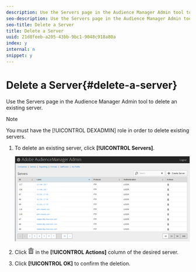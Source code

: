 ```yaml
---
description: Use the Servers page in the Audience Manager Admin tool to delete an existing server.
seo-description: Use the Servers page in the Audience Manager Admin tool to delete an existing server.
seo-title: Delete a Server
title: Delete a Server
uuid: 21d8feeb-a205-43bb-9bc1-9048c918a80a
index: y
internal: n
snippet: y
---
```


# Delete a Server{#delete-a-server}

Use the Servers page in the Audience Manager Admin tool to delete an existing server.

<!-- 

t_delete_server.xml

 -->

>[!NOTE]
>
>You must have the [!UICONTROL DEXADMIN] role in order to delete existing servers.

1. To delete an existing server, click **[!UICONTROL Servers]**.

   ![Step Result](assets/servers.png)

1. Click  ![](assets/icon_delete.png) in the **[!UICONTROL Actions]** column of the desired server.
1. Click **[!UICONTROL OK]** to confirm the deletion.
